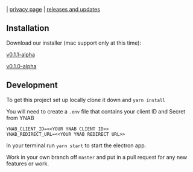 | [privacy page](https://kevin-wynn.github.io/menubar-for-ynab/privacy) | [releases and updates](https://kevin-wynn.github.io/menubar-for-ynab/changes)

## Installation

Download our installer (mac support only at this time):

[v0.1.1-alpha](https://github.com/kevin-wynn/menubar-for-ynab/releases/download/v0.1.1-alpha/Menubar.for.YNAB-0.1.1.dmg)

[v0.1.0-alpha](https://github.com/kevin-wynn/menubar-for-ynab/releases/download/v0.1.0-alpha/Menubar.for.YNAB-0.1.0.dmg)

## Development

To get this project set up locally clone it down and `yarn install`

You will need to create a `.env` file that contains your client ID and Secret from YNAB

```
YNAB_CLIENT_ID=<<YOUR YNAB CLIENT ID>>
YNAB_REDIRECT_URL=<<YOUR YNAB REDIRECT URL>>
```

In your terminal run `yarn start` to start the electron app.

Work in your own branch off `master` and put in a pull request for any new features or work.